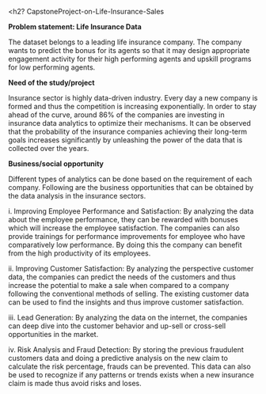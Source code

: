 <h2? CapstoneProject-on-Life-Insurance-Sales </h2>

**Problem statement: Life Insurance Data**

The dataset belongs to a leading life insurance company. The company wants to predict the bonus for its agents so that it may design appropriate engagement activity for their high performing agents and upskill programs for low performing agents.

**Need of the study/project**

Insurance sector is highly data-driven industry. Every day a new company is formed and thus the competition is increasing exponentially. In order to stay ahead of the curve, around 86% of the companies are investing in insurance data analytics to optimize their mechanisms. It can be observed that the probability of the insurance companies achieving their long-term goals increases significantly by unleashing the power of the data that is collected over the years.

**Business/social opportunity**

Different types of analytics can be done based on the requirement of each company. Following are the business opportunities that can be obtained by the data analysis in the insurance sectors.

i. Improving Employee Performance and Satisfaction: By analyzing the data about the employee performance, they can be rewarded with bonuses which will increase the employee satisfaction. The companies can also provide trainings for performance improvements for employee who have comparatively low performance. By doing this the company can benefit from the high productivity of its employees.

ii. Improving Customer Satisfaction: By analyzing the perspective customer data, the companies can predict the needs of the customers and thus increase the potential to make a sale when compared to a company following the conventional methods of selling. The existing customer data can be used to find the insights and thus improve customer satisfaction.

iii. Lead Generation: By analyzing the data on the internet, the companies can deep dive into the customer behavior and up-sell or cross-sell opportunities in the market.

iv. Risk Analysis and Fraud Detection: By storing the previous fraudulent customers data and doing a predictive analysis on the new claim to calculate the risk percentage, frauds can be prevented. This data can also be used to recognize if any patterns or trends exists when a new insurance claim is made thus avoid risks and loses.
